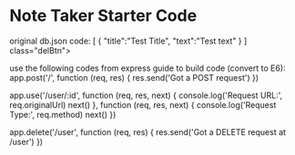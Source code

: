 # Note Taker Starter Code
original db.json code:
[
    {
        "title":"Test Title",
        "text":"Test text"
    }
]
class="delBtn"><i class="fas fa-calendar-times"></i></button>

use the following codes from express guide to build code (convert to E6):
app.post('/', function (req, res) {
  res.send('Got a POST request')
})
<!-- middleware functions (make sure to add id to db.json) -->
app.use('/user/:id', function (req, res, next) {
  console.log('Request URL:', req.originalUrl)
  next()
}, function (req, res, next) {
  console.log('Request Type:', req.method)
  next()
})
<!-- if you get to the delete portion -->
app.delete('/user', function (req, res) {
  res.send('Got a DELETE request at /user')
})

